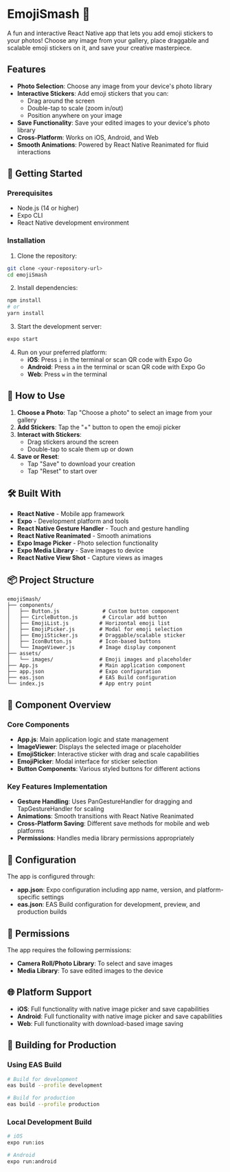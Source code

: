 # EmojiSmash 📱

A fun and interactive React Native app that lets you add emoji stickers to your photos! Choose any image from your gallery, place draggable and scalable emoji stickers on it, and save your creative masterpiece.

##  Features

- **Photo Selection**: Choose any image from your device's photo library
- **Interactive Stickers**: Add emoji stickers that you can:
  - Drag around the screen
  - Double-tap to scale (zoom in/out)
  - Position anywhere on your image
- **Save Functionality**: Save your edited images to your device's photo library
- **Cross-Platform**: Works on iOS, Android, and Web
- **Smooth Animations**: Powered by React Native Reanimated for fluid interactions

## 🚀 Getting Started

### Prerequisites

- Node.js (14 or higher)
- Expo CLI
- React Native development environment

### Installation

1. Clone the repository:
```bash
git clone <your-repository-url>
cd emojiSmash
```

2. Install dependencies:
```bash
npm install
# or
yarn install
```

3. Start the development server:
```bash
expo start
```

4. Run on your preferred platform:
   - **iOS**: Press `i` in the terminal or scan QR code with Expo Go
   - **Android**: Press `a` in the terminal or scan QR code with Expo Go
   - **Web**: Press `w` in the terminal

## 📱 How to Use

1. **Choose a Photo**: Tap "Choose a photo" to select an image from your gallery
2. **Add Stickers**: Tap the "+" button to open the emoji picker
3. **Interact with Stickers**:
   - Drag stickers around the screen
   - Double-tap to scale them up or down
4. **Save or Reset**: 
   - Tap "Save" to download your creation
   - Tap "Reset" to start over

## 🛠️ Built With

- **React Native** - Mobile app framework
- **Expo** - Development platform and tools
- **React Native Gesture Handler** - Touch and gesture handling
- **React Native Reanimated** - Smooth animations
- **Expo Image Picker** - Photo selection functionality
- **Expo Media Library** - Save images to device
- **React Native View Shot** - Capture views as images

## 📦 Project Structure

```
emojiSmash/
├── components/
│   ├── Button.js              # Custom button component
│   ├── CircleButton.js        # Circular add button
│   ├── EmojiList.js          # Horizontal emoji list
│   ├── EmojiPicker.js        # Modal for emoji selection
│   ├── EmojiSticker.js       # Draggable/scalable sticker
│   ├── IconButton.js         # Icon-based buttons
│   └── ImageViewer.js        # Image display component
├── assets/
│   └── images/               # Emoji images and placeholder
├── App.js                    # Main application component
├── app.json                  # Expo configuration
├── eas.json                  # EAS Build configuration
└── index.js                  # App entry point
```

## 🎨 Component Overview

### Core Components

- **App.js**: Main application logic and state management
- **ImageViewer**: Displays the selected image or placeholder
- **EmojiSticker**: Interactive sticker with drag and scale capabilities
- **EmojiPicker**: Modal interface for sticker selection
- **Button Components**: Various styled buttons for different actions

### Key Features Implementation

- **Gesture Handling**: Uses PanGestureHandler for dragging and TapGestureHandler for scaling
- **Animations**: Smooth transitions with React Native Reanimated
- **Cross-Platform Saving**: Different save methods for mobile and web platforms
- **Permissions**: Handles media library permissions appropriately

## 🔧 Configuration

The app is configured through:

- **app.json**: Expo configuration including app name, version, and platform-specific settings
- **eas.json**: EAS Build configuration for development, preview, and production builds

## 📄 Permissions

The app requires the following permissions:
- **Camera Roll/Photo Library**: To select and save images
- **Media Library**: To save edited images to the device

## 🌐 Platform Support

- **iOS**: Full functionality with native image picker and save capabilities
- **Android**: Full functionality with native image picker and save capabilities  
- **Web**: Full functionality with download-based image saving

## 🚀 Building for Production

### Using EAS Build

```bash
# Build for development
eas build --profile development

# Build for production
eas build --profile production
```

### Local Development Build

```bash
# iOS
expo run:ios

# Android
expo run:android
```
